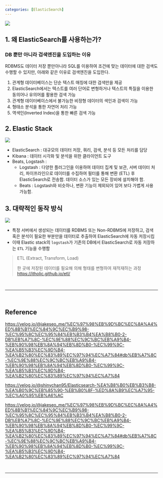 ```yaml
---
categories: [ElasticSearch]
---
```


<p><img src="https://velog.velcdn.com/images/sjh9391985/post/6d455887-f18f-4ff7-ac52-598d4f079239/elasticsearch.png"></p>

## 1. 왜 ElasticSearch를 사용하는가?

### DB 뿐만 아니라 검색엔진을 도입하는 이유

RDBMS도 데이터 저장 뿐만아니라 SQL를 이용하여 조건에 맞는 데이터에 대한 검색도 수행할 수 있지만, 아래와 같은 이유로 검색엔진을 도입한다. 

1. 관계형 데이터베이스는 단순 텍스트 매칭에 대한 검색만을 제공
2. ElasticSearch에서는 텍스트를 여러 단어로 변형하거나 텍스트의 특질을 이용한 동의어나 유의어를 활용한 검색 가능
3. 관계형 데이터베이스에서 불가능한 비정형 데이터의 색인과 검색이 가능
4. 형태소 분석을 통한 자연어 처리 가능
5. 역색인(Inverted Index)을 통한 빠른 검색 가능

## 2. Elastic Stack
<p><img src="https://velog.velcdn.com/images%2Fshinychan95%2Fpost%2F693812e1-58c0-42c2-a5a8-5eb59ff050c2%2Fimage.png"></p>

- ElasticSearch : 대규모의 데이터 저장, 쿼리, 검색, 분석 등 모든 처리를 담당
- Kibana : 데이터 시각화 및 분석을 위한 클라이언트 도구
- Beats, Logstash : 
  - Logstash : 다양한 플러그인을 이용하여 데이터 집계 및 보관, 서버 데이터 처리, 파이프라인으로 데이터를 수집하여 필터를 통해 변환 (ETL) 후 ElasticSearch로 전송함. 데이터 소스가 있는 모든 장비에 설치해야 함. 
  - Beats : Logstash와 비슷하나, 변환 기능이 제외되어 있어 보다 가볍게 사용 가능함.

## 3. 대략적인 동작 방식

<p><img src="https://velog.velcdn.com/images%2Fshinychan95%2Fpost%2F03b81cc9-b93c-48f5-be84-e18d9d2336e9%2Fimage.png"></p>

- 특정 서버에서 생성되는 데이터를 RDBMS 또는 Non-RDBMS에 저장하고, 검색 혹은 분석이 필요한 부분만을 데이터로 추출하여 ElasticSearch에 자동 저장시킴
- 이때 Elastic stack의 `logstash`가 기존의 DB에서 ElasticSearch로 자동 저장하는 `ETL` 기능을 수행함

> ETL (Extract, Transform, Load)
>
> 한 곳에 저장된 데이터를 필요해 의해 형태를 변형하여 재적재하는 과정
> https://itholic.github.io/etl/


<br>
<hr/>
<br>

## Reference
https://velog.io/@jakeseo_me/%EC%97%98%EB%9D%BC%EC%8A%A4%ED%8B%B1%EC%84%9C%EC%B9%98-%EC%95%8C%EC%95%84%EB%B3%B4%EA%B8%B0-2-DB%EB%A7%8C-%EC%9E%88%EC%9C%BC%EB%A9%B4-%EB%90%98%EB%8A%94%EB%8D%B0-%EC%99%9C-%EA%B5%B3%EC%9D%B4-%EA%B2%80%EC%83%89%EC%97%94%EC%A7%84#db%EB%A7%8C-%EC%9E%88%EC%9C%BC%EB%A9%B4-%EB%90%98%EB%8A%94%EB%8D%B0-%EC%99%9C-%EA%B5%B3%EC%9D%B4-%EA%B2%80%EC%83%89%EC%97%94%EC%A7%84

https://velog.io/@shinychan95/Elasticsearch-%EA%B8%B0%EB%B3%B8-%EA%B0%9C%EB%85%90-%EB%B0%8F-%ED%8A%B9%EC%A7%95-%EC%A0%95%EB%A6%AC

https://velog.io/@jakeseo_me/%EC%97%98%EB%9D%BC%EC%8A%A4%ED%8B%B1%EC%84%9C%EC%B9%98-%EC%95%8C%EC%95%84%EB%B3%B4%EA%B8%B0-2-DB%EB%A7%8C-%EC%9E%88%EC%9C%BC%EB%A9%B4-%EB%90%98%EB%8A%94%EB%8D%B0-%EC%99%9C-%EA%B5%B3%EC%9D%B4-%EA%B2%80%EC%83%89%EC%97%94%EC%A7%84#db%EB%A7%8C-%EC%9E%88%EC%9C%BC%EB%A9%B4-%EB%90%98%EB%8A%94%EB%8D%B0-%EC%99%9C-%EA%B5%B3%EC%9D%B4-%EA%B2%80%EC%83%89%EC%97%94%EC%A7%84

<br>
<hr/>
<br>

<script src="https://utteranc.es/client.js"
        repo="J-I-H-O/J-I-H-O.github.io"
        issue-term="pathname"
        theme="github-light"
        crossorigin="anonymous"
        async>
</script>